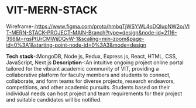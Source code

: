 # VIT-MERN-STACK
 Wireframe-:https://www.figma.com/proto/hmbqTjWSYWL4oDQIupNW2o/VIT-MERN-STACK-PROJECT-MAIN-Branch?type=design&node-id=2116-398&t=rqsPtUrCMWijDQvW-1&scaling=min-zoom&page-id=0%3A1&starting-point-node-id=0%3A3&mode=design

**Tech stack**-:MongoDB, Node js, Redux, Express js, React, HTML, CSS,
JavaScript, Next js
**Description**-:An intuitive ongoing project online portal tailored for
the vibrant academic community of VIT, providing a collaborative
platform for faculty members and students to connect, collaborate,
and form teams for diverse projects, research endeavors,
competitions, and other academic pursuits. Students based on their
individual needs can host project and team requirements for their
project and suitable candidates will be notified.
